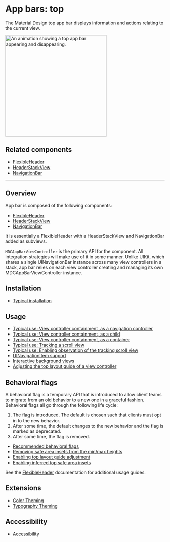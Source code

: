 # App bars: top

<!-- badges -->

The Material Design top app bar displays information and actions relating to the current view.

<div class="article__asset article__asset--screenshot">
  <img src="docs/assets/top-app-bar.gif" alt="An animation showing a top app bar appearing and disappearing." width="320">
</div>

<!-- design-and-api -->

## Related components

* [FlexibleHeader](../../FlexibleHeader)
* [HeaderStackView](../../HeaderStackView)
* [NavigationBar](../../NavigationBar)

<!-- toc -->

- - -

## Overview

App bar is composed of the following components:

* [FlexibleHeader](../../FlexibleHeader)
* [HeaderStackView](../../HeaderStackView)
* [NavigationBar](../../NavigationBar)

It is essentially a FlexibleHeader with a HeaderStackView and NavigationBar added as subviews.

`MDCAppBarViewController` is the primary API for the component. All integration strategies will
make use of it in some manner. Unlike UIKit, which shares a single UINavigationBar instance across
many view controllers in a stack, app bar relies on each view controller creating and managing its
own MDCAppBarViewController instance.

## Installation

- [Typical installation](../../../docs/component-installation.md)

## Usage

- [Typical use: View controller containment, as a navigation controller](typical-use-navigation-controller.md)
- [Typical use: View controller containment, as a child](typical-use-child.md)
- [Typical use: View controller containment, as a container](typical-use-container.md)
- [Typical use: Tracking a scroll view](../../FlexibleHeader/docs/typical-use-tracking-a-scroll-view.md)
- [Typical use: Enabling observation of the tracking scroll view](../../FlexibleHeader/docs/typical-use-scroll-view-observation.md)
- [UINavigationItem support](uinavigationitem-support.md)
- [Interactive background views](interactive-background-views.md)
- [Adjusting the top layout guide of a view controller](../../FlexibleHeader/docs/top-layout-guide-adjustment.md)

## Behavioral flags

A behavioral flag is a temporary API that is introduced to allow client teams to migrate from an old
behavior to a new one in a graceful fashion. Behavioral flags all go through the following life
cycle:

1. The flag is introduced. The default is chosen such that clients must opt in to the new behavior.
2. After some time, the default changes to the new behavior and the flag is marked as deprecated.
3. After some time, the flag is removed.

- [Recommended behavioral flags](recommended-behavioral-flags.md)
- [Removing safe area insets from the min/max heights](../../FlexibleHeader/docs/behavior-minmax-safearea.md)
- [Enabling top layout guide adjustment](../../FlexibleHeader/docs/behavior-top-layout-adjustment.md)
- [Enabling inferred top safe area insets](../../FlexibleHeader/docs/behavior-inferring-top-safe-area-inset.md)

See the [FlexibleHeader](../../FlexibleHeader) documentation for additional usage guides.

## Extensions

- [Color Theming](color-theming.md)
- [Typography Theming](typography-theming.md)

## Accessibility

- [Accessibility](accessibility.md)
